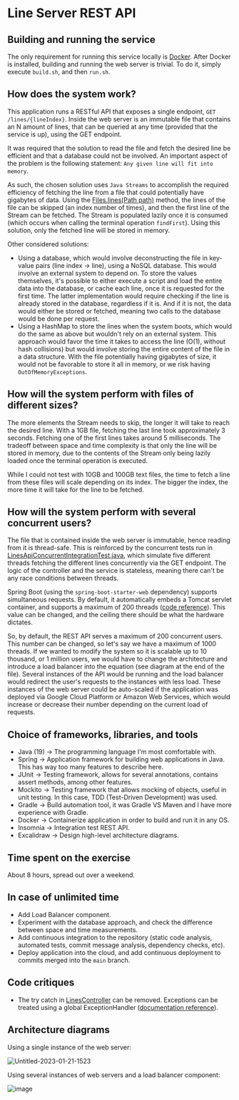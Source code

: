 # Line Server REST API

## Building and running the service

The only requirement for running this service locally is [Docker](https://docs.docker.com/get-docker/). After Docker is installed, building and running the web server is trivial. To do it, simply execute `build.sh`, and then `run.sh`.

## How does the system work?

This application runs a RESTful API that exposes a single endpoint, `GET /lines/{lineIndex}`. Inside the web server is an immutable file that contains an N amount of lines, that can be queried at any time (provided that the service is up), using the GET endpoint.

It was required that the solution to read the file and fetch the desired line be efficient and that a database could not be involved. An important aspect of the problem is the following statement: `Any given line will fit into memory`.

As such, the chosen solution uses `Java Streams` to accomplish the required efficiency of fetching the line from a file that could potentially have gigabytes of data. Using the [Files.lines(Path path)](https://docs.oracle.com/javase/8/docs/api/java/nio/file/Files.html#lines-java.nio.file.Path-) method, the lines of the file can be skipped (an index number of times), and then the first line of the Stream can be fetched. The Stream is populated lazily once it is consumed (which occurs when calling the terminal operation `findFirst`). Using this solution, only the fetched line will be stored in memory.

Other considered solutions:
- Using a database, which would involve deconstructing the file in key-value pairs (line index -> line), using a NoSQL database. This would involve an external system to depend on. To store the values themselves, it's possible to either execute a script and load the entire data into the database, or cache each line, once it is requested for the first time. The latter implementation would require checking if the line is already stored in the database, regardless if it is. And if it is not, the data would either be stored or fetched, meaning two calls to the database would be done per request.
- Using a HashMap to store the lines when the system boots, which would do the same as above but wouldn't rely on an external system. This approach would favor the time it takes to access the line (O(1), without hash collisions) but would involve storing the entire content of the file in a data structure. With the file potentially having gigabytes of size, it would not be favorable to store it all in memory, or we risk having `OutOfMemoryExceptions`.

## How will the system perform with files of different sizes?

The more elements the Stream needs to skip, the longer it will take to reach the desired line. With a 1GB file, fetching the last line took approximately 3 seconds. Fetching one of the first lines takes around 5 milliseconds. The tradeoff between space and time complexity is that only the line will be stored in memory, due to the contents of the Stream only being lazily loaded once the terminal operation is executed.

While I could not test with 10GB and 100GB text files, the time to fetch a line from these files will scale depending on its index. The bigger the index, the more time it will take for the line to be fetched.

## How will the system perform with several concurrent users?

The file that is contained inside the web server is immutable, hence reading from it is thread-safe. This is reinforced by the concurrent tests run in [LinesApiConcurrentIntegrationTest.java](https://github.com/DiogoAndreBotas/salsify-line-server/blob/main/src/test/java/com/diogoandrebotas/salsifylineserver/LinesApiConcurrentIntegrationTest.java), which simulate five different threads fetching the different lines concurrently via the GET endpoint. The logic of the controller and the service is stateless, meaning there can't be any race conditions between threads.

Spring Boot (using the `spring-boot-starter-web` dependency) supports simultaneous requests. By default, it automatically embeds a Tomcat servlet container, and supports a maximum of 200 threads ([code reference](https://github.com/spring-projects/spring-boot/blob/47516b50c39bd6ea924a1f6720ce6d4a71088651/spring-boot-project/spring-boot-autoconfigure/src/main/java/org/springframework/boot/autoconfigure/web/ServerProperties.java#L814)). This value can be changed, and the ceiling there should be what the hardware dictates.

So, by default, the REST API serves a maximum of 200 concurrent users. This number can be changed, so let's say we have a maximum of 1000 threads. If we wanted to modify the system so it is scalable up to 10 thousand, or 1 million users, we would have to change the architecture and introduce a load balancer into the equation (see diagram at the end of the file). Several instances of the API would be running and the load balancer would redirect the user's requests to the instances with less load. These instances of the web server could be auto-scaled if the application was deployed via Google Cloud Platform or Amazon Web Services, which would increase or decrease their number depending on the current load of requests.

## Choice of frameworks, libraries, and tools

- Java (19) -> The programming language I'm most comfortable with.
- Spring -> Application framework for building web applications in Java. This has way too many features to describe here.
- JUnit -> Testing framework, allows for several annotations, contains assert methods, among other features.
- Mockito -> Testing framework that allows mocking of objects, useful in unit testing. In this case, TDD (Test-Driven Development) was used.
- Gradle -> Build automation tool, it was Gradle VS Maven and I have more experience with Gradle.
- Docker -> Containerize application in order to build and run it in any OS.
- Insomnia -> Integration test REST API.
- Excalidraw -> Design high-level architecture diagrams.

## Time spent on the exercise

About 8 hours, spread out over a weekend.

## In case of unlimited time

- Add Load Balancer component.
- Experiment with the database approach, and check the difference between space and time measurements.
- Add continuous integration to the repository (static code analysis, automated tests, commit message analysis, dependency checks, etc).
- Deploy application into the cloud, and add continuous deployment to commits merged into the `main` branch.

## Code critiques

- The try catch in [LinesController](https://github.com/DiogoAndreBotas/salsify-line-server/blob/main/src/main/java/com/diogoandrebotas/salsifylineserver/controller/LinesController.java#L23) can be removed. Exceptions can be treated using a global ExceptionHandler ([documentation reference](https://spring.io/blog/2013/11/01/exception-handling-in-spring-mvc)).

## Architecture diagrams

Using a single instance of the web server:

![Untitled-2023-01-21-1523](https://user-images.githubusercontent.com/22375850/213944782-8de214bc-1b10-450b-8968-1d70a1dbb893.png)

Using several instances of web servers and a load balancer component:

![image](https://user-images.githubusercontent.com/22375850/213944801-0d4868b5-e3bd-479d-b873-9c25c81df17c.png)
